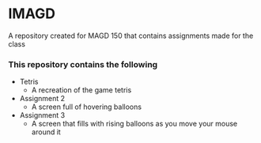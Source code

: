 # IMAGD
A repository created for MAGD 150 that contains assignments made for the class


### This repository contains the following

* Tetris
  * A recreation of the game tetris
* Assignment 2
  * A screen full of hovering balloons
* Assignment 3
  * A screen that fills with rising balloons as you move your mouse around it
